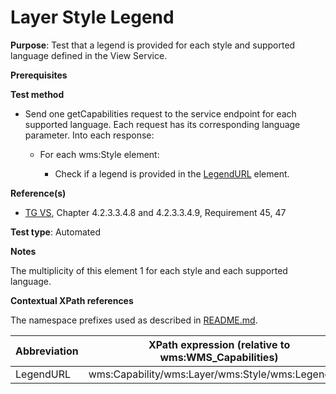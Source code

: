# Layer Style Legend

**Purpose**: Test that a legend is provided for each style and supported language defined in the View Service.

**Prerequisites**

**Test method**

* Send one getCapabilities request to the service endpoint for each supported language. Each request has its corresponding language parameter. Into each response:

  * For each wms:Style element:

    * Check if a legend is provided in the [LegendURL](#legend) element.

**Reference(s)**
* [TG VS](./README.md#ref_TG_VS), Chapter 4.2.3.3.4.8 and 4.2.3.3.4.9, Requirement 45, 47

**Test type**: Automated

**Notes**

The multiplicity of this element 1 for each style and each supported language.

**Contextual XPath references**

The namespace prefixes used as described in [README.md](./README.md#namespaces).

Abbreviation                                               |  XPath expression (relative to wms:WMS_Capabilities)
---------------------------------------------------------- | -------------------------------------------------------------------------
LegendURL <a name="legend"></a> | wms:Capability/wms:Layer/wms:Style/wms:LegendURL
